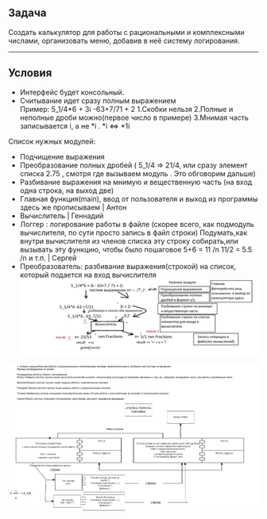 ## Задача
Создать калькулятор для работы с рациональными и комплексными числами, организовать меню, добавив в неё систему логирования.

***
## Условия
- Интерфейс будет консольный.
- Считывание идет сразу полным выражением  
Пример: 5_1/4*6 + 3i -63+7/71 + 2
    1.Скобки нельзя
    2.Полные и неполные дроби можно(первое число в примере)
    3.Мнимая часть записывается i, а не *i . *i <=> *1i

Список нужных модулей:
- Подчищение выражения
- Преобразование полных дробей ( 5_1/4 => 21/4, или сразу элемент списка 2.75 , смотря где вызываем модуль . Это обговорим дальше)
- Разбивание выражения на мнимую и вещественную часть (на вход одна строка, на выход две)
- Главная функция(main), ввод от пользователя и выход из программы здесь же прописываем | Антон
- Вычислитель | Геннадий
- Логгер : логирование работы в файле (скорее всего, как подмодуль вычислителя, по сути просто запись в файл строки)
Подумать,как внутри вычислителя из членов списка эту строку собирать,или вызывать эту функцию, чтобы было пошаговое 5+6 = 11 /n 11/2 = 5.5 /n и т.п. | Сергей 
- Преобразователь: разбивание выражения(строкой) на список, который подается на вход вычислителя
![По результатам субботы](calc_meet2.png)




![Первая встреча](Calcul.drawio.png) 
 

 